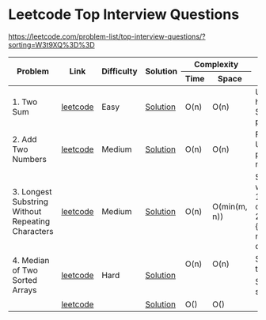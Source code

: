 # Leetcode Top Interview Questions

https://leetcode.com/problem-list/top-interview-questions/?sorting=W3t9XQ%3D%3D

<table>
  <thead>
    <tr>
      <th rowspan="2">Problem</th>
      <th rowspan="2">Link</th>
      <th rowspan="2">Difficulty</th>
      <th rowspan="2">Solution</th>
      <th colspan="2">Complexity</th>
      <th rowspan="2">Notes</th>
      <th rowspan="2">Time</th>
    </tr>
    <tr>
      <th>Time</th>
      <th>Space</th>
    </tr>
  </thead>
  <tbody>
    <tr>
      <td>1. Two Sum</td>
      <td><a href=https://leetcode.com/problems/two-sum/submissions>leetcode</a>
      <td>Easy</td>
      <td><a href=https://github.com/linnvel/leetcode_in_python/blob/master/src/1.two-sum.py>Solution</a></td>
      <td>O(n)</td>
      <td>O(n)</td>
      <td>Unique array: hashset<br>Sorted array: two pointers</td>
      <td>1'42"</td>
    </tr>
    <tr>
      <td>2. Add Two Numbers</td>
      <td><a href=https://leetcode.com/problems/add-two-numbers>leetcode</a>
      <td>Medium</td>
      <td><a href=https://github.com/linnvel/leetcode_in_python/blob/master/src/2.add-two-numbers.py>Solution</a></td>
      <td>O(n)</td>
      <td>O(n)</td>
      <td>Follow up: Update list in-place to use less memory (todo)</td>
      <td>5'48"</td>
    </tr>
    <tr>
      <td>3. Longest Substring Without Repeating Characters</td>
      <td><a href=https://leetcode.com/problems/longest-substring-without-repeating-characters>leetcode</a>
      <td>Medium</td>
      <td><a href=https://github.com/linnvel/leetcode_in_python/blob/master/src/3.longest-substring-without-repeating-characters.py>Solution</a></td>
      <td>O(n)</td>
      <td>O(min(m, n))</td>
      <td>Sliding window with hashset:<br>1) {character: count}: 2n steps<br>2) {character:index}: n steps by optimization</td>
      <td>17'11"</td>
    </tr>
    <tr>
      <td rowspan="2">4. Median of Two Sorted Arrays</td>
      <td rowspan="2"><a href=https://leetcode.com/problems/median-of-two-sorted-arrays>leetcode</a>
      <td rowspan="2">Hard</td>
      <td rowspan="2"><a href="">Solution</a></td>
      <td>O(n)</td>
      <td>O(n)</td>
      <td>Solution 1: merge two sorted array</td>
      <td rowspan=>10'20"</td>
    </tr>
    <tr>
      <td></td>
      <td></td>
      <td>Solution 2: binary search</td>
      <td rowspan=>TBD</td>
    </tr>
    <tr>
      <td></td>
      <td><a href=>leetcode</a>
      <td></td>
      <td><a href=>Solution</a></td>
      <td>O()</td>
      <td>O()</td>
      <td></td>
      <td></td>
    </tr>
  </tbody>
</table>  